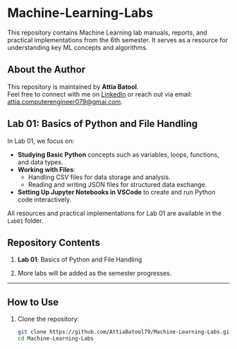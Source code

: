 # Machine-Learning-Labs

This repository contains Machine Learning lab manuals, reports, and practical implementations from the 6th semester. It serves as a resource for understanding key ML concepts and algorithms.

## About the Author
This repository is maintained by **Attia Batool**.  
Feel free to connect with me on [LinkedIn](www.linkedin.com/in/attia-batool-079-engineer) or reach out via email: attia.computerengineer079@gmai.com.

## Lab 01: Basics of Python and File Handling
In Lab 01, we focus on:
- **Studying Basic Python** concepts such as variables, loops, functions, and data types.
- **Working with Files**:
  - Handling CSV files for data storage and analysis.
  - Reading and writing JSON files for structured data exchange.
- **Setting Up Jupyter Notebooks in VSCode** to create and run Python code interactively.

All resources and practical implementations for Lab 01 are available in the `Lab01` folder.

## Repository Contents
1. **Lab 01**: Basics of Python and File Handling

2. More labs will be added as the semester progresses.

---

## How to Use
1. Clone the repository:
   ```bash
   git clone https://github.com/AttiaBatool79/Machine-Learning-Labs.git
   cd Machine-Learning-Labs
